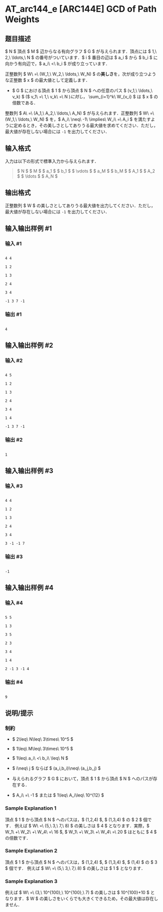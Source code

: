 # AT_arc144_e [ARC144E] GCD of Path Weights

## 题目描述

[problemUrl]: https://atcoder.jp/contests/arc144/tasks/arc144_e

$ N $ 頂点 $ M $ 辺からなる有向グラフ $ G $ が与えられます．頂点には $ 1,\ 2,\ \ldots,\ N $ の番号がついています．$ i $ 番目の辺は $ a_i $ から $ b_i $ に向かう有向辺で，$ a_i\ <\ b_i $ が成り立っています．

正整数列 $ W\ =\ (W_1,\ W_2,\ \ldots,\ W_N) $ の**美しさ**を，次が成り立つような正整数 $ x $ の最大値として定義します．

- $ G $ における頂点 $ 1 $ から頂点 $ N $ への任意のパス $ (v_1,\ \ldots,\ v_k) $ ($ v_1\ =\ 1,\ v_k\ =\ N $) に対し，$ \sum_{i=1}^k\ W_{v_i} $ は $ x $ の倍数である．

整数列 $ A\ =\ (A_1,\ A_2,\ \ldots,\ A_N) $ が与えられます．正整数列 $ W\ =\ (W_1,\ \ldots,\ W_N) $ を，$ A_i\ \neq\ -1\ \implies\ W_i\ =\ A_i $ を満たすように定めるとき，その美しさとしてありうる最大値を求めてください．ただし，最大値が存在しない場合には `-1` を出力してください．

## 输入格式

入力は以下の形式で標準入力から与えられます．

> $ N $ $ M $ $ a_1 $ $ b_1 $ $ \vdots $ $ a_M $ $ b_M $ $ A_1 $ $ A_2 $ $ \ldots $ $ A_N $

## 输出格式

正整数列 $ W $ の美しさとしてありうる最大値を出力してください．ただし，最大値が存在しない場合には `-1` を出力してください．

## 输入输出样例 #1

### 输入 #1

```
4 4
1 2
1 3
2 4
3 4
-1 3 7 -1
```

### 输出 #1

```
4
```

## 输入输出样例 #2

### 输入 #2

```
4 5
1 2
1 3
2 4
3 4
1 4
-1 3 7 -1
```

### 输出 #2

```
1
```

## 输入输出样例 #3

### 输入 #3

```
4 4
1 2
1 3
2 4
3 4
3 -1 -1 7
```

### 输出 #3

```
-1
```

## 输入输出样例 #4

### 输入 #4

```
5 5
1 3
3 5
2 3
3 4
1 4
2 -1 3 -1 4
```

### 输出 #4

```
9
```

## 说明/提示

### 制約

- $ 2\leq\ N\leq\ 3\times\ 10^5 $
- $ 1\leq\ M\leq\ 3\times\ 10^5 $
- $ 1\leq\ a_i\ <\ b_i\ \leq\ N $
- $ i\neq\ j $ ならば $ (a_i,b_i)\neq\ (a_j,b_j) $
- 与えられるグラフ $ G $ において，頂点 $ 1 $ から頂点 $ N $ へのパスが存在する．
- $ A_i\ =\ -1 $ または $ 1\leq\ A_i\leq\ 10^{12} $

### Sample Explanation 1

頂点 $ 1 $ から頂点 $ N $ へのパスは，$ (1,2,4) $, $ (1,3,4) $ の $ 2 $ 個です． 例えば $ W\ =\ (5,\ 3,\ 7,\ 8) $ の美しさは $ 4 $ となります．実際，$ W_1\ +\ W_2\ +\ W_4\ =\ 16 $, $ W_1\ +\ W_3\ +\ W_4\ =\ 20 $ はともに $ 4 $ の倍数です．

### Sample Explanation 2

頂点 $ 1 $ から頂点 $ N $ へのパスは，$ (1,2,4) $, $ (1,3,4) $, $ (1,4) $ の $ 3 $ 個です． 例えば $ W\ =\ (5,\ 3,\ 7,\ 8) $ の美しさは $ 1 $ となります．

### Sample Explanation 3

例えば $ W\ =\ (3,\ 10^{100},\ 10^{100},\ 7) $ の美しさは $ 10^{100}+10 $ となります．$ W $ の美しさをいくらでも大きくできるため，その最大値は存在しません．